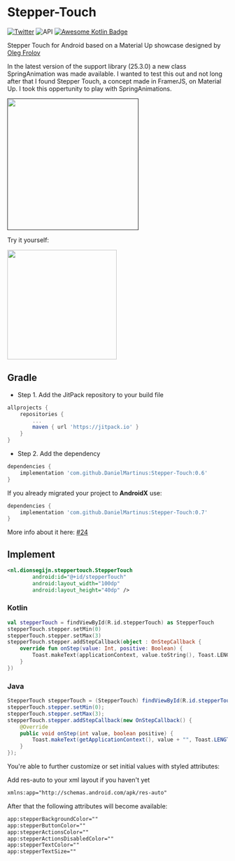 # Stepper-Touch


[![Twitter](https://img.shields.io/badge/Twitter-@dionsegijn-blue.svg?style=flat)](http://twitter.com/dionsegijn) ![API](https://img.shields.io/badge/API-16%2B-blue.svg?style=flat) [![Awesome Kotlin Badge](https://kotlin.link/awesome-kotlin.svg)](https://github.com/KotlinBy/awesome-kotlin)


Stepper Touch for Android based on a Material Up showcase designed by [Oleg Frolov](https://material.uplabs.com/posts/stepper-touch-interface)

In the latest version of the support library (25.3.0) a new class SpringAnimation was made available. I wanted to test this out and not long after that I found Stepper Touch, a concept made in FramerJS, on Material Up. I took this oppertunity to play with SpringAnimations.

[<img src="media/demo.gif" width="300" />]()

Try it yourself:

[<img src="media/google-play-badge.png" width="250" />](https://play.google.com/store/apps/details?id=nl.dionsegijn.steppertouchdemo)

## Gradle

* Step 1. Add the JitPack repository to your build file

```gradle
allprojects {
    repositories {
        ...
        maven { url 'https://jitpack.io' }
    }
}
```

* Step 2. Add the dependency

```gradle
dependencies {
	implementation 'com.github.DanielMartinus:Stepper-Touch:0.6'
}
```

If you already migrated your project to **AndroidX** use:

```gradle
dependencies {
	implementation 'com.github.DanielMartinus:Stepper-Touch:0.7'
}
```
More info about it here: [#24](https://github.com/DanielMartinus/Stepper-Touch/issues/24)

## Implement

```XML
<nl.dionsegijn.steppertouch.StepperTouch
        android:id="@+id/stepperTouch"
        android:layout_width="100dp"
        android:layout_height="40dp" />
```

### Kotlin

```Kotlin
val stepperTouch = findViewById(R.id.stepperTouch) as StepperTouch
stepperTouch.stepper.setMin(0)
stepperTouch.stepper.setMax(3)
stepperTouch.stepper.addStepCallback(object : OnStepCallback {
	override fun onStep(value: Int, positive: Boolean) {
    	Toast.makeText(applicationContext, value.toString(), Toast.LENGTH_SHORT).show()
	}
})
```

### Java

```Java
StepperTouch stepperTouch = (StepperTouch) findViewById(R.id.stepperTouch);
stepperTouch.stepper.setMin(0);
stepperTouch.stepper.setMax(3);
stepperTouch.stepper.addStepCallback(new OnStepCallback() {
    @Override
    public void onStep(int value, boolean positive) {
        Toast.makeText(getApplicationContext(), value + "", Toast.LENGTH_SHORT).show();
    }
});
```

You're able to further customize or set initial values with styled attributes:

Add res-auto to your xml layout if you haven't yet

```XML
xmlns:app="http://schemas.android.com/apk/res-auto"
```

After that the following attributes will become available:

```XML
app:stepperBackgroundColor=""
app:stepperButtonColor=""
app:stepperActionsColor=""
app:stepperActionsDisabledColor=""
app:stepperTextColor=""
app:stepperTextSize=""
```
